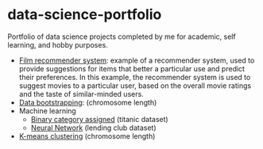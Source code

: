  # data-science-portfolio
Portfolio of data science projects completed by me for academic, self learning, and hobby purposes.

- [Film recommender system](film-recommender-system): example of a recommender system, used to provide suggestions for items that better a particular use and predict their preferences. In this example, the recommender system is used to suggest movies to a particular user, based on the overall movie ratings and the taste of similar-minded users.
- [Data bootstrapping](data-bootstrapping): (chromosome length)
- Machine learning
  - [Binary category assigned]() (titanic dataset)
  - [Neural Network]() (lending club dataset)
- [K-means clustering]() (chromosome length)
